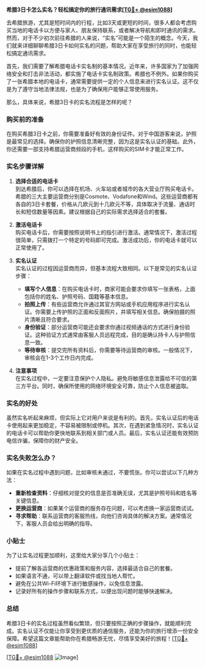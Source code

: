**希腊3日卡怎么实名？轻松搞定你的旅行通讯需求[[TG💪+ @esim1088](https://t.me/s/esim1088)]**

去希腊旅游，尤其是短时间内的行程，比如3天或更短的时间，很多人都会考虑购买当地的电话卡以方便与家人、朋友保持联系，或者解决导航和即时通讯的需求。然而，对于不少初次前往希腊的人来说，“实名”可能是一个陌生的概念。今天，我们就来详细聊聊希腊3日卡如何实名的问题，帮助大家在享受旅行的同时，也能轻松搞定通讯需求。

首先，我们需要了解希腊电话卡实名制的基本情况。近年来，许多国家为了加强网络安全和打击非法活动，都实施了电话卡实名制政策。希腊也不例外。如果你购买了一张希腊本地的电话卡，通常需要提供一定的个人信息来进行实名认证。这不仅是为了遵守当地法律法规，也是为了确保用户能够正常使用服务。

那么，具体来说，希腊3日卡的实名流程是怎样的呢？

### 购买前的准备

在购买希腊3日卡之前，你需要准备好有效的身份证件。对于中国游客来说，护照是最常见的选择。确保你的护照信息清晰完整，因为这是实名认证的基础。此外，你还需要一部支持希腊运营商频段的手机，这样购买的SIM卡才能正常工作。

### 实名步骤详解

1. **选择合适的电话卡**  
   到达希腊后，你可以选择在机场、火车站或者城市的各大营业厅购买电话卡。希腊的三大主要运营商分别是Cosmote、Vodafone和Wind。这些运营商都有各自的3日卡套餐，价格从几欧元到十几欧元不等，具体取决于流量、通话时长和短信数量等因素。建议根据自己的实际需求选择适合的套餐。

2. **激活电话卡**  
   购买电话卡后，你需要按照说明书上的指引进行激活。通常情况下，激活过程很简单，只需拨打一个特定的号码即可完成。激活成功后，你的电话卡就可以正常使用了。

3. **实名认证**  
   实名认证的过程因运营商而异，但基本流程大致相同。以下是常见的实名认证步骤：
   
   - **填写个人信息**：在购买电话卡时，商家可能会要求你填写一张表格，上面包括你的姓名、护照号码、国籍等基本信息。
   - **拍照上传**：有些运营商允许通过其官方网站或手机应用程序进行实名认证。你需要上传护照的正面和反面照片，并填写相关信息。确保拍摄的照片清晰且符合要求。
   - **身份验证**：部分运营商可能还会要求你通过视频通话的方式进行身份验证。这种验证方式通常由客服人员远程完成，目的是确认持卡人与护照信息一致。
   - **等待审核**：提交完所有资料后，你需要等待运营商的审核。一般情况下，审核会在1-3个工作日内完成。

4. **注意事项**  
   在实名过程中，一定要注意保护个人隐私。避免将敏感信息泄露给不可信的第三方平台。同时，确保所使用的网络环境安全可靠，防止个人信息被盗取。

### 实名的好处

虽然实名听起来麻烦，但实际上它对用户来说是有利的。首先，实名认证后的电话卡使用起来更加稳定，不容易被限制或停机。其次，在遇到紧急情况时，实名认证的电话卡可以帮助你更快地联系到相关部门或人员。最后，实名认证还能有效预防电信诈骗，保障你的财产安全。

### 实名失败怎么办？

如果在实名过程中遇到问题，比如审核未通过，不要慌张。你可以尝试以下几种方法：

- **重新检查资料**：仔细核对提交的信息是否准确无误，尤其是护照号码和姓名等关键信息。
- **更换运营商**：如果某个运营商的服务存在问题，可以考虑换一家运营商试试。
- **寻求帮助**：联系运营商的客服热线，向他们咨询具体的解决方案。通常情况下，客服人员会给出明确的指导。

### 小贴士

为了让实名过程更加顺利，这里给大家分享几个小贴士：

- 提前了解各运营商的优惠政策和服务内容，选择最适合自己的套餐。
- 如果语言不通，可以带上翻译软件或找当地人帮忙。
- 避免在公共Wi-Fi环境下进行敏感操作，以免信息泄露。
- 记录好所有的操作步骤和联系方式，以便出现问题时能够快速解决。

### 总结

希腊3日卡的实名过程虽然看似繁琐，但只要按照正确的步骤操作，就能顺利完成。实名认证不仅能让你享受到更优质的通信服务，还能为你的旅行增添一份安全保障。希望这篇文章能帮助你在希腊畅游无忧，尽情享受美好的旅程！[[TG💪+ @esim1088](https://t.me/s/esim1088)]

[[TG💪+ @esim1088](https://t.me/s/esim1088) ![Image](https://i.postimg.cc/4NQfJmqS/Snipaste-2025-05-13-00-14-12.png)]